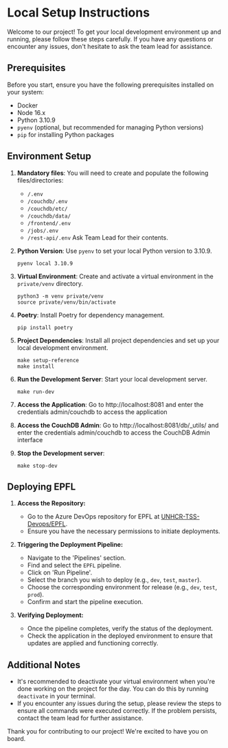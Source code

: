 
# Local Setup Instructions

Welcome to our project! To get your local development environment up and running, please follow these steps carefully. If you have any questions or encounter any issues, don't hesitate to ask the team lead for assistance.

## Prerequisites

Before you start, ensure you have the following prerequisites installed on your system:
- Docker
- Node 16.x
- Python 3.10.9
- `pyenv` (optional, but recommended for managing Python versions)
- `pip` for installing Python packages

## Environment Setup

1. **Mandatory files**: You will need to create and populate the following files/directories:
    - `/.env`
    - `/couchdb/.env`
    - `/couchdb/etc/`
    - `/couchdb/data/`
    - `/frontend/.env`
    - `/jobs/.env`
    - `/rest-api/.env`
Ask Team Lead for their contents.

2. **Python Version**: Use `pyenv` to set your local Python version to 3.10.9.
   ```
   pyenv local 3.10.9
   ```

3. **Virtual Environment**: Create and activate a virtual environment in the `private/venv` directory.
   ```
   python3 -m venv private/venv
   source private/venv/bin/activate
   ```

4. **Poetry**: Install Poetry for dependency management.
   ```
   pip install poetry
   ```

5. **Project Dependencies**: Install all project dependencies and set up your local development environment.
   ```
   make setup-reference
   make install
   ```

6. **Run the Development Server**: Start your local development server.
   ```
   make run-dev
   ```

7. **Access the Application**: Go to http://localhost:8081 and enter the credentials admin/couchdb to access the application

8. **Access the CouchDB Admin**: Go to http://localhost:8081/db/_utils/ and enter the credentials admin/couchdb to access the CouchDB Admin interface

9. **Stop the Development server**:
   ```
   make stop-dev
   ```

## Deploying EPFL

1. **Access the Repository:**
    - Go to the Azure DevOps repository for EPFL at [UNHCR-TSS-Devops/EPFL](https://dev.azure.com/UNHCR-TSS-Devops/EPFL).
    - Ensure you have the necessary permissions to initiate deployments.

2. **Triggering the Deployment Pipeline:**
    - Navigate to the 'Pipelines' section.
    - Find and select the `EPFL` pipeline.
    - Click on 'Run Pipeline'.
    - Select the branch you wish to deploy (e.g., `dev`, `test`, `master`).
    - Choose the corresponding environment for release (e.g., `dev`, `test`, `prod`).
    - Confirm and start the pipeline execution.

3. **Verifying Deployment:**
    - Once the pipeline completes, verify the status of the deployment.
    - Check the application in the deployed environment to ensure that updates are applied and functioning correctly.

## Additional Notes

- It's recommended to deactivate your virtual environment when you're done working on the project for the day. You can do this by running `deactivate` in your terminal.
- If you encounter any issues during the setup, please review the steps to ensure all commands were executed correctly. If the problem persists, contact the team lead for further assistance.

Thank you for contributing to our project! We're excited to have you on board.
